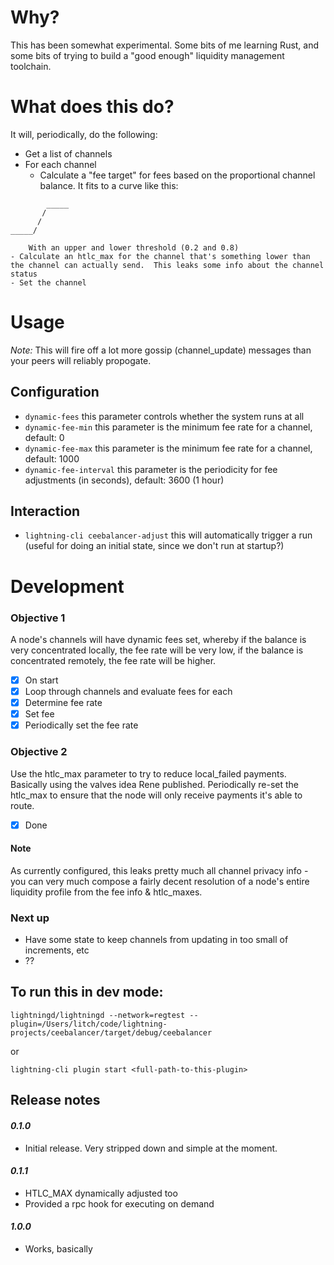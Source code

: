 
# Why?

This has been somewhat experimental.  Some bits of me learning Rust, and some bits of trying to build a "good enough" liquidity management toolchain.

# What does this do?

It will, periodically, do the following:

- Get a list of channels
- For each channel
    - Calculate a "fee target" for fees based on the proportional channel balance.  It fits to a curve like this:
```
        _____
       /
      /
_____/

```
        With an upper and lower threshold (0.2 and 0.8)
    - Calculate an htlc_max for the channel that's something lower than the channel can actually send.  This leaks some info about the channel status
    - Set the channel 

# Usage

*Note:* This will fire off a lot more gossip (channel_update) messages than your peers will reliably propogate. 

## Configuration

- `dynamic-fees` this parameter controls whether the system runs at all
- `dynamic-fee-min` this parameter is the minimum fee rate for a channel, default: 0
- `dynamic-fee-max` this parameter is the minimum fee rate for a channel, default: 1000
- `dynamic-fee-interval` this parameter is the periodicity for fee adjustments (in seconds), default: 3600 (1 hour)

## Interaction

- `lightning-cli ceebalancer-adjust` this will automatically trigger a run (useful for doing an initial state, since we don't run at startup?)

# Development


### Objective 1

A node's channels will have dynamic fees set, whereby if the balance is very concentrated locally, the fee rate will be very low, if the balance is concentrated remotely, the fee rate will be higher.

- [x] On start
- [x] Loop through channels and evaluate fees for each
- [x] Determine fee rate
- [x] Set fee
- [x] Periodically set the fee rate

### Objective 2

Use the htlc_max parameter to try to reduce local_failed payments.  Basically using the valves idea Rene published.  Periodically re-set the htlc_max to ensure that the node will only receive payments it's able to route.

- [x] Done

#### Note

As currently configured, this leaks pretty much all channel privacy info - you can very much compose a fairly decent resolution of a node's entire liquidity profile from the fee info & htlc_maxes.

### Next up

- Have some state to keep channels from updating in too small of increments, etc
- ??

## To run this in dev mode:

```
lightningd/lightningd --network=regtest --plugin=/Users/litch/code/lightning-projects/ceebalancer/target/debug/ceebalancer
```

or

```
lightning-cli plugin start <full-path-to-this-plugin>
```

## Release notes

#### *0.1.0* 
- Initial release.  Very stripped down and simple at the moment.

#### *0.1.1*
- HTLC_MAX dynamically adjusted too
- Provided a rpc hook for executing on demand

#### *1.0.0*
- Works, basically
